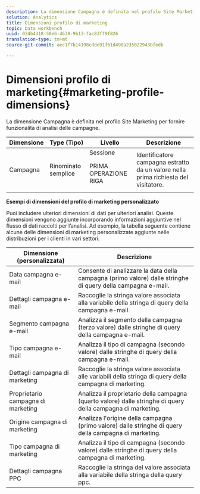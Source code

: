 ```yaml
---
description: La dimensione Campagna è definita nel profilo Site Marketing per fornire funzionalità di analisi delle campagne.
solution: Analytics
title: Dimensioni profilo di marketing
topic: Data workbench
uuid: 034b4318-58e6-4638-9b13-fac83ff9f826
translation-type: tm+mt
source-git-commit: aec1f7b14198cdde91f61d490a235022943bfedb

---
```



# Dimensioni profilo di marketing{#marketing-profile-dimensions}

La dimensione Campagna è definita nel profilo Site Marketing per fornire funzionalità di analisi delle campagne.

<table id="table_27A4B8247F6D4E18BD61041CED7D8805"> 
 <thead> 
  <tr> 
   <th colname="col1" class="entry"> Dimensione </th> 
   <th colname="col2" class="entry"> Type (Tipo) </th> 
   <th colname="col3" class="entry"> Livello </th> 
   <th colname="col4" class="entry"> Descrizione </th> 
  </tr> 
 </thead>
 <tbody> 
  <tr> 
   <td colname="col1"> Campagna </td> 
   <td colname="col2"> Rinominato semplice </td> 
   <td colname="col3">Sessione <p>PRIMA OPERAZIONE RIGA </p></td> 
   <td colname="col4"> Identificatore campagna estratto da un valore nella prima richiesta del visitatore. </td> 
  </tr> 
 </tbody> 
</table>

**Esempi di dimensioni del profilo di marketing personalizzato**

Puoi includere ulteriori dimensioni di dati per ulteriori analisi. Queste dimensioni vengono aggiunte incorporando informazioni aggiuntive nel flusso di dati raccolti per l’analisi. Ad esempio, la tabella seguente contiene alcune delle dimensioni di marketing personalizzate aggiunte nelle distribuzioni per i clienti in vari settori:

| Dimensione (personalizzata) | Descrizione |
|---|---|
| Data campagna e-mail | Consente di analizzare la data della campagna (primo valore) dalle stringhe di query della campagna e-mail. |
| Dettagli campagna e-mail | Raccoglie la stringa valore associata alla variabile della stringa di query della campagna e-mail. |
| Segmento campagna e-mail | Analizza il segmento della campagna (terzo valore) dalle stringhe di query della campagna e-mail. |
| Tipo campagna e-mail | Analizza il tipo di campagna (secondo valore) dalle stringhe di query della campagna e-mail. |
| Dettagli campagna di marketing | Raccoglie la stringa valore associata alle variabili della stringa di query della campagna di marketing. |
| Proprietario campagna di marketing | Analizza il proprietario della campagna (quarto valore) dalle stringhe di query della campagna di marketing. |
| Origine campagna di marketing | Analizza l&#39;origine della campagna (primo valore) dalle stringhe di query della campagna di marketing. |
| Tipo campagna di marketing | Analizza il tipo di campagna (secondo valore) dalle stringhe di query della campagna di marketing. |
| Dettagli campagna PPC | Raccoglie la stringa del valore associata alla variabile della stringa della query ppc. |

